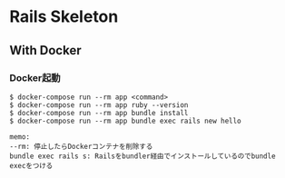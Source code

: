 # Rails Skeleton

## With Docker

### Docker起動

```
$ docker-compose run --rm app <command>
$ docker-compose run --rm app ruby --version
$ docker-compose run --rm app bundle install
$ docker-compose run --rm app bundle exec rails new hello

memo:
--rm: 停止したらDockerコンテナを削除する
bundle exec rails s: Railsをbundler経由でインストールしているのでbundle execをつける
```

